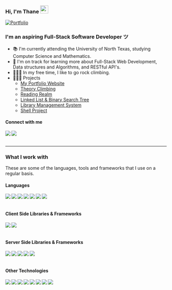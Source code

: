 ### Hi, I'm Thane <img src="https://media.giphy.com/media/hvRJCLFzcasrR4ia7z/giphy.gif" width="25px">
[![Portfolio](https://img.shields.io/website?down_message=%E2%96%BC&label=Portfolio&style=for-the-badge&up_message=%E2%96%B2&url=http%3A%2F%2Fdipanjande.com%2F)](https://thanetate.com)

<h3>I'm an aspiring Full-Stack Software Developer ツ</h3>

- 📚 I'm currently attending the University of North Texas, studying Computer Science and Mathematics. 
- 🌱 I'm on track for learning more about Full-Stack Web Development, Data structures and Algorithms, and RESTful API's.
- 🧗🏻‍♂️ In my free time, I like to go rock climbing.
- 👨🏼‍💻 Projects
  - [My Portfolio Website](https://github.com/thanetate/Responsive-Portfolio-Website)
  - [Theory Climbing](https://github.com/thanetate/Clothing-Website)
  - [Reading Realm](https://github.com/thanetate/Reading-Realm)
  - [Linked List & Binary Search Tree](https://github.com/thanetate/DSA-Final-Project)
  - [Library Management System](https://github.com/thanetate/LLMS)
  - [Shell Project](https://github.com/thanetate/Shell-Project)
 

#### Connect with me

<a href="https://www.linkedin.com/in/thanetate/"><img align="left" src="https://img.shields.io/badge/LinkedIn-0A66C2?&style=for-the-badge&logo=LinkedIn&logoColor=white" /></a>
<a href="mailto:thanetate1@gmail.com"><img align="left" src="https://img.shields.io/badge/Email-EA4335?&style=for-the-badge&logo=Gmail&logoColor=white" /></a>

<br/><br/>

---

### What I work with

<p>These are some of the languages, tools and frameworks that I use on a regular basis.</p>

<h4>Languages</h4>
<p>
  <img align="left" src="https://img.shields.io/badge/JavaScript-1c1c1c?&style=flat-square&logo=JavaScript" />
  <img align="left" src="https://img.shields.io/badge/TypeScript-1c1c1c?&style=flat-square&logo=TypeScript" />
  <img align="left" src="https://img.shields.io/badge/C-1c1c1c?&style=flat-square&logo=C" />
  <img align="left" src="https://img.shields.io/badge/C++-1c1c1c?&style=flat-square&logo=C%2B%2B&logoColor=00599C" />
  <img align="left" src="https://img.shields.io/badge/Go-1c1c1c?&style=flat-square&logo=Go" />
  <img align="left" src="https://img.shields.io/badge/HTML-1c1c1c?&style=flat-square&logo=HTML5" />
  <img align="left" src="https://img.shields.io/badge/CSS-1c1c1c?&style=flat-square&logo=CSS3&logoColor=1572B6" />
</p>
  
<br/><br/>

<h4>Client Side Libraries & Frameworks</h4>
<p>
   <img align="left" src="https://img.shields.io/badge/Next-1c1c1c?&style=flat-square&logo=Next.js" />
   <img align="left" src="https://img.shields.io/badge/React-1c1c1c?&style=flat-square&logo=React" />
</p>
  
<br/><br/>

<h4>Server Side Libraries & Frameworks</h4>
<p>
   <img align="left" src="https://img.shields.io/badge/Node-1c1c1c?&style=flat-square&logo=Node.js" />
   <img align="left" src="https://img.shields.io/badge/Express-1c1c1c?&style=flat-square&logo=Express" />
   <img align="left" src="https://img.shields.io/badge/Supabase-1c1c1c?&style=flat-square&logo=Supabase" />
   <img align="left" src="https://img.shields.io/badge/MongoDB-1c1c1c?&style=flat-square&logo=MongoDB" />
   <img align="left" src="https://img.shields.io/badge/SQL-1c1c1c?&style=flat-square&logo=SQL" />
</p>

<br/><br/>

<h4>Other Technologies</h4>
<p>
   <img align="left" src="https://img.shields.io/badge/Vercel-1c1c1c?&style=flat-square&logo=Vercel" />
   <img align="left" src="https://img.shields.io/badge/Visual Studio Code-1c1c1c?&style=flat-square&logo=Visual Studio Code" />
   <img align="left" src="https://img.shields.io/badge/Git-1c1c1c?&style=flat-square&logo=Git" />
   <img align="left" src="https://img.shields.io/badge/GitHub-1c1c1c?&style=flat-square&logo=GitHub" />
   <img align="left" src="https://img.shields.io/badge/GitLab-1c1c1c?&style=flat-square&logo=GitLab" />
   <img align="left" src="https://img.shields.io/badge/Infisical-1c1c1c?&style=flat-square&logo=Infisical" />
   <img align="left" src="https://img.shields.io/badge/Jira-1c1c1c?&style=flat-square&logo=Jira" />
   <img align="left" src="https://img.shields.io/badge/Figma-1c1c1c?&style=flat-square&logo=Figma" />
</p>

<br/><br/>
